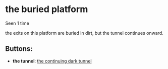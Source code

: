 # the buried platform

Seen 1 time

the exits on this platform are buried in dirt, but the tunnel continues onward.

## Buttons:

- **the tunnel**: [the continuing dark tunnel](the-continuing-dark-tunnel-Nsllj90.md)
